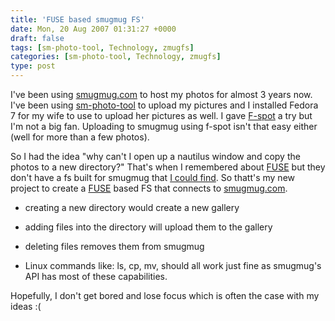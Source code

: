 ```yaml
---
title: 'FUSE based smugmug FS'
date: Mon, 20 Aug 2007 01:31:27 +0000
draft: false
tags: [sm-photo-tool, Technology, zmugfs]
categories: [sm-photo-tool, Technology, zmugfs]
type: post
---
```


I've been using [smugmug.com](http://www.smugmug.com) to host my photos for almost 3 years now. I've been using [sm-photo-tool](http://sm-photo-tool.sourceforge.net/) to upload my pictures and I installed Fedora 7 for my wife to use to upload her pictures as well. I gave [F-spot](http://www.f-spot.org/Main_Page) a try but I'm not a big fan. Uploading to smugmug using f-spot isn't that easy either (well for more than a few photos).

So I had the idea "why can't I open up a nautilus window and copy the photos to a new directory?" That's when I remembered about [FUSE](http://fuse.sourceforge.net/) but they don't have a fs built for smugmug that [I could find](http://fuse.sourceforge.net/wiki/index.php/FileSystems). So thatt's my new project to create a [FUSE](http://fuse.sourceforge.net/) based FS that connects to [smugmug.com](http://www.smugmug.com).

*   creating a new directory would create a new gallery

*   adding files into the directory will upload them to the gallery

*   deleting files removes them from smugmug

*   Linux commands like: ls, cp, mv, should all work just fine as smugmug's API has most of these capabilities.

Hopefully, I don't get bored and lose focus which is often the case with my ideas :(